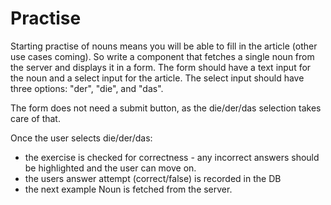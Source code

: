﻿# Practise

Starting practise of nouns means you will be able to fill in the article (other use cases coming).  So write a 
component that fetches a single noun from the server and displays it in a form.  The form should have a text input for
the noun and a select input for the article.  The select input should have three options: "der", "die", and "das".  

The form does not need a submit button, as the die/der/das selection takes care of that.  

Once the user selects die/der/das:
- the exercise is checked for correctness - any incorrect answers should be highlighted
and the user can move on.
- the users answer attempt (correct/false) is recorded in the DB
- the next example Noun is fetched from the server.

